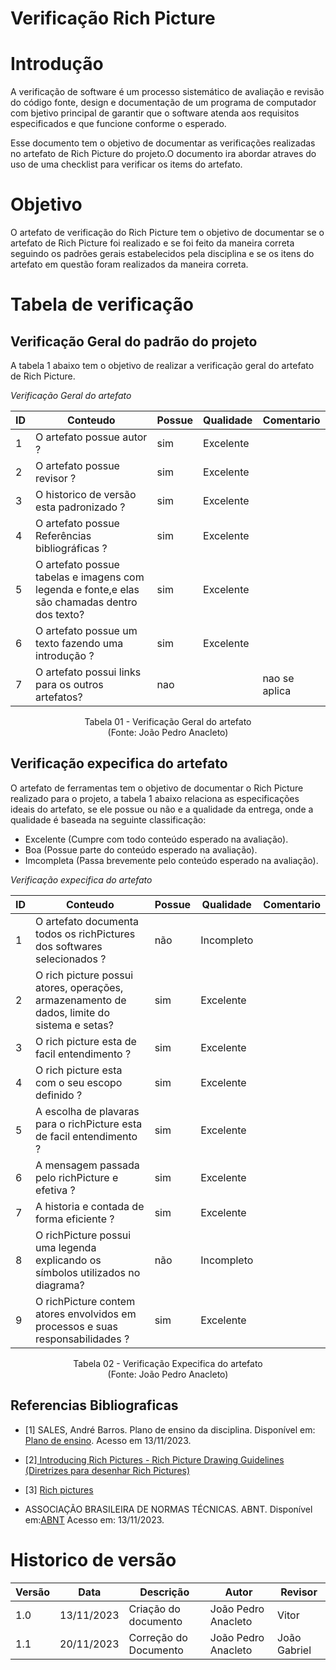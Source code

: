 # Verificação Rich Picture

# Introdução

A verificação de software é um processo sistemático de avaliação e revisão do código fonte, design e documentação de um programa de computador com bjetivo principal de garantir que o software atenda aos requisitos especificados e que funcione conforme o esperado. 

Esse documento tem o objetivo de documentar as verificações realizadas no artefato de Rich Picture do projeto.O documento ira abordar atraves do uso de uma checklist para verificar os items do artefato.

# Objetivo

O artefato de verificação do Rich Picture tem o objetivo de documentar se o artefato de Rich Picture foi realizado e se foi feito da maneira correta seguindo os padrões gerais estabelecidos pela disciplina e se os itens do artefato em questão foram realizados da maneira correta.

# Tabela de verificação

## Verificação Geral do padrão do projeto

A tabela 1 abaixo tem o objetivo de realizar a verificação geral do artefato de Rich Picture.

*Verificação Geral do artefato*

| ID  | Conteudo                                                                                      | Possue | Qualidade | Comentario    |
| --- | --------------------------------------------------------------------------------------------- | ------ | --------- | ------------- |
| 1   | O artefato possue autor ?                                                                     | sim    | Excelente |               |
| 2   | O artefato possue revisor ?                                                                   | sim    | Excelente |               |
| 3   | O historico de versão esta padronizado ?                                                      | sim    | Excelente |               |
| 4   | O artefato possue Referências bibliográficas ?                                                | sim    | Excelente |               |
| 5   | O artefato possue tabelas e imagens com legenda e fonte,e elas são chamadas dentro dos texto? | sim    | Excelente |               |
| 6   | O artefato possue um texto fazendo uma introdução ?                                           | sim    | Excelente |               |
| 7   | O artefato possui links para os outros artefatos?                                             | nao    |           | nao se aplica |

<p align="center">
Tabela 01 - Verificação Geral do artefato<br>
(Fonte: João Pedro Anacleto)
</p>

## Verificação expecifica do artefato

O artefato de ferramentas tem o objetivo de documentar o Rich Picture realizado para o projeto, a tabela 1 abaixo relaciona as especificações ideais do artefato, se ele possue ou não e a qualidade da entrega, onde a qualidade é baseada na seguinte classificação:

- Excelente (Cumpre com todo conteúdo esperado na avaliação).
- Boa (Possue parte do conteúdo esperado na avaliação).
- Imcompleta (Passa brevemente pelo conteúdo esperado na avaliação).

*Verificação expecifica do artefato*

| ID  | Conteudo                                                                                    | Possue | Qualidade  | Comentario |
| --- | ------------------------------------------------------------------------------------------- | ------ | ---------- | ---------- |
| 1   | O artefato documenta todos os richPictures dos softwares selecionados ?                     | não    | Incompleto |            |
| 2   | O rich picture possui atores, operações, armazenamento de dados, limite do sistema e setas? | sim    | Excelente  |            |
| 3   | O rich picture esta de facil entendimento ?                                                 | sim    | Excelente  |            |
| 4   | O rich picture esta com o seu escopo definido ?                                             | sim    | Excelente  |            |
| 5   | A escolha de plavaras para o richPicture esta de facil entendimento ?                       | sim    | Excelente  |            |
| 6   | A mensagem passada pelo richPicture e efetiva ?                                             | sim    | Excelente  |            |
| 7   | A historia e contada de forma eficiente ?                                                   | sim    | Excelente  |            |
| 8   | O richPicture possui uma legenda explicando os símbolos utilizados no diagrama?             | não    | Incompleto |            |
| 9   | O richPicture contem atores envolvidos em processos e suas responsabilidades ?              | sim    | Excelente  |            |



<p align="center">
Tabela 02 - Verificação Expecifica do artefato<br>
(Fonte: João Pedro Anacleto)
</p>

## Referencias Bibliograficas

- [1] SALES, André Barros. Plano de ensino da disciplina. Disponível em: [Plano de ensino](https://aprender3.unb.br/pluginfile.php/2692699/mod_resource/content/34/Plano_de_Ensino%20RE%20022023%20Turma%202.pdf ). Acesso em 13/11/2023.

- [2][ Introducing Rich Pictures - Rich Picture Drawing Guidelines (Diretrizes para desenhar Rich Pictures)](https://aprender3.unb.br/pluginfile.php/2692745/mod_resource/content/2/1_5145791542719414573.pdf)

- [3] [Rich pictures](http://systems.open.ac.uk/materials/T552/pages/rich/richAppendix.html)


- ASSOCIAÇÃO BRASILEIRA DE NORMAS TÉCNICAS. ABNT. Disponível em:[ABNT](https://www.abnt.org.br/) Acesso em: 13/11/2023.

# Historico de versão

| Versão | Data       | Descrição             | Autor               | Revisor |
| ------ | ---------- | --------------------- | ------------------- | ------- |
| 1.0    | 13/11/2023 | Criação do documento  | João Pedro Anacleto | Vitor   |
| 1.1    | 20/11/2023 | Correção do Documento | João Pedro Anacleto | João Gabriel  |